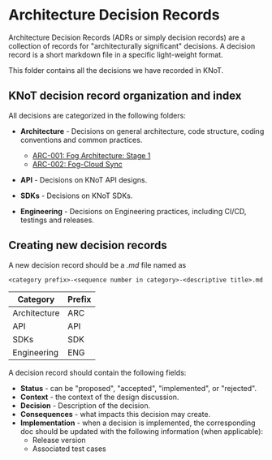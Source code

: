 # Architecture Decision Records

Architecture Decision Records (ADRs or simply decision records) are a collection of records for "architecturally significant" decisions. A decision record is a short markdown file in a specific light-weight format.

This folder contains all the decisions we have recorded in KNoT.

## KNoT decision record organization and index
All decisions are categorized in the following folders:
* **Architecture** - Decisions on general architecture, code structure, coding conventions and common practices.

    - [ARC-001: Fog Architecture: Stage 1](./architecture/ARC-001-fog-architecture-stage-1.md)
    - [ARC-002: Fog-Cloud Sync](./architecture/ARC-002-fog-cloud-sync.md)

* **API** - Decisions on KNoT API designs.

* **SDKs** - Decisions on KNoT SDKs.

* **Engineering** - Decisions on Engineering practices, including CI/CD, testings and releases.

## Creating new decision records
A new decision record should be a _.md_ file named as
```
<category prefix>-<sequence number in category>-<descriptive title>.md
```
|Category|Prefix|
|----|----|
|Architecture|ARC|
|API|API|
|SDKs|SDK|
|Engineering|ENG|

A decision record should contain the following fields:

* **Status** - can be "proposed", "accepted", "implemented", or "rejected".
* **Context** - the context of the design discussion.
* **Decision** - Description of the decision.
* **Consequences** - what impacts this decision may create.
* **Implementation** - when a decision is implemented, the corresponding doc should be updated with the following information (when applicable):
  * Release version
  * Associated test cases
